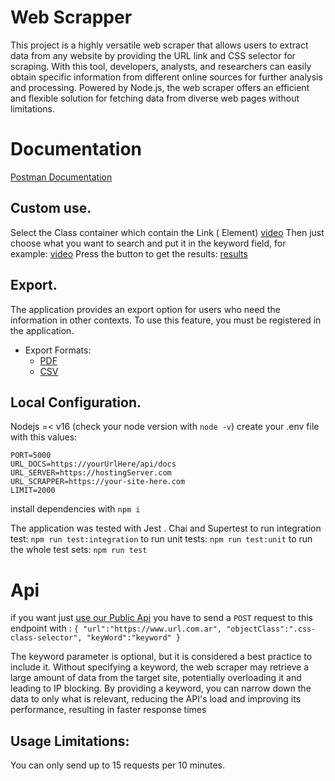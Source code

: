 # Web Scrapper

This project is a highly versatile web scraper that allows users to extract data from any website by providing the URL link and CSS selector for scraping. With this tool, developers, analysts, and researchers can easily obtain specific information from different online sources for further analysis and processing. Powered by Node.js, the web scraper offers an efficient and flexible solution for fetching data from diverse web pages without limitations.

# Documentation

[Postman Documentation]()

## Custom use.

Select the Class container which contain the Link (<a> Element)
[video](video)
Then just choose what you want to search and put it in the keyword field, for example:
[video](video)
Press the button to get the results:
[results](video)

## Export.

The application provides an export option for users who need the information in other contexts. To use this feature, you must be registered in the application.

- Export Formats:
  - [PDF](link)
  - [CSV](Link)

## Local Configuration.

Nodejs =< v16 (check your node version with `node -v`)
create your .env file with this values:

```
PORT=5000
URL_DOCS=https://yourUrlHere/api/docs
URL_SERVER=https://hostingServer.com
URL_SCRAPPER=https://your-site-here.com
LIMIT=2000
```

install dependencies with `npm i`

The application was tested with Jest . Chai and Supertest
to run integration test:
`npm run test:integration`
to run unit tests:
`npm run test:unit`
to run the whole test sets:
`npm run test`

# Api

if you want just [use our Public Api](https://scraper-5ask.onrender.com/api/scrappe) you have to send a `POST` request to this endpoint with :
`{
      "url":"https://www.url.com.ar",
      "objectClass":".css-class-selector",
      "keyWord":"keyword"
}`

The keyword parameter is optional, but it is considered a best practice to include it. Without specifying a keyword, the web scraper may retrieve a large amount of data from the target site, potentially overloading it and leading to IP blocking. By providing a keyword, you can narrow down the data to only what is relevant, reducing the API's load and improving its performance, resulting in faster response times

## Usage Limitations:

You can only send up to 15 requests per 10 minutes.

